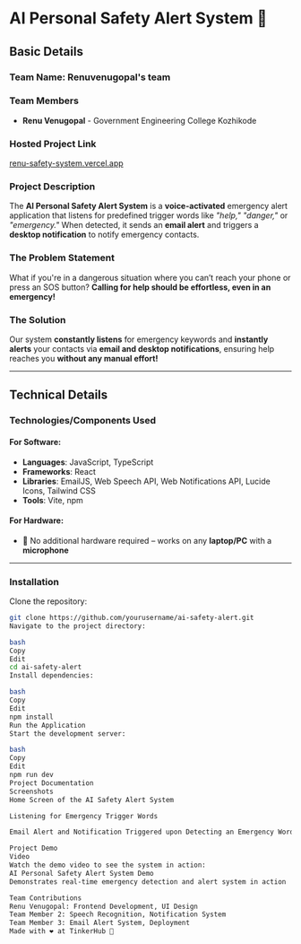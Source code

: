 # **AI Personal Safety Alert System** 🎯

## **Basic Details**

### **Team Name**: **Renuvenugopal's team**

### **Team Members**
- **Renu Venugopal** - Government Engineering College Kozhikode  

### **Hosted Project Link**  
[renu-safety-system.vercel.app](https://renu-safety-system.vercel.app)

### **Project Description**  
The **AI Personal Safety Alert System** is a **voice-activated** emergency alert application that listens for predefined trigger words like _"help," "danger,"_ or _"emergency."_ When detected, it sends an **email alert** and triggers a **desktop notification** to notify emergency contacts.

### **The Problem Statement**  
What if you're in a dangerous situation where you can’t reach your phone or press an SOS button? **Calling for help should be effortless, even in an emergency!**

### **The Solution**  
Our system **constantly listens** for emergency keywords and **instantly alerts** your contacts via **email and desktop notifications**, ensuring help reaches you **without any manual effort!**

---

## **Technical Details**

### **Technologies/Components Used**  

#### **For Software:**  
- **Languages**: JavaScript, TypeScript  
- **Frameworks**: React  
- **Libraries**: EmailJS, Web Speech API, Web Notifications API, Lucide Icons, Tailwind CSS  
- **Tools**: Vite, npm  

#### **For Hardware:**  
- 🚫 No additional hardware required – works on any **laptop/PC** with a **microphone**  

---

### **Installation**  
Clone the repository:
```bash
git clone https://github.com/yourusername/ai-safety-alert.git
Navigate to the project directory:

bash
Copy
Edit
cd ai-safety-alert
Install dependencies:

bash
Copy
Edit
npm install
Run the Application
Start the development server:

bash
Copy
Edit
npm run dev
Project Documentation
Screenshots
Home Screen of the AI Safety Alert System

Listening for Emergency Trigger Words

Email Alert and Notification Triggered upon Detecting an Emergency Word

Project Demo
Video
Watch the demo video to see the system in action:
AI Personal Safety Alert System Demo
Demonstrates real-time emergency detection and alert system in action

Team Contributions
Renu Venugopal: Frontend Development, UI Design
Team Member 2: Speech Recognition, Notification System
Team Member 3: Email Alert System, Deployment
Made with ❤️ at TinkerHub 🚀
